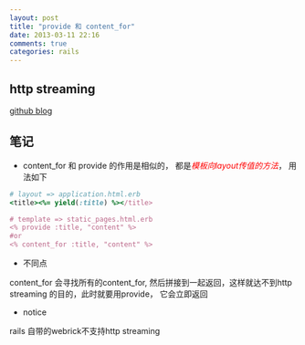 ```yaml
---
layout: post
title: "provide 和 content_for"
date: 2013-03-11 22:16
comments: true
categories: rails
---
```


## http streaming ##

[github blog](https://github.com/rails/rails/blob/master/actionpack/lib/action_controller/metal/streaming.rb)
<!-- more -->
## 笔记 ##

* content_for 和 provide 的作用是相似的， 都是<em style="color:red">模板向layout传值的方法</em>， 用法如下
``` ruby
# layout => application.html.erb
<title><%= yield(:title) %></title>

# template => static_pages.html.erb
<% provide :title, "content" %>
#or
<% content_for :title, "content" %>
```
* 不同点

content_for 会寻找所有的content_for, 然后拼接到一起返回，这样就达不到http streaming 的目的，此时就要用provide，
它会立即返回

* notice

rails 自带的webrick不支持http streaming
